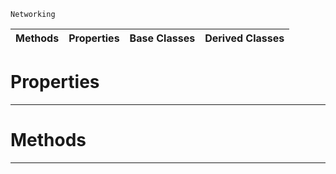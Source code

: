  `Networking`

|Methods|Properties|Base Classes|Derived Classes|
|---|---|---|---|
 #  Properties


---  
 #  Methods


---  
 

 